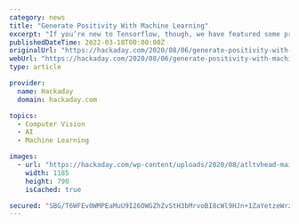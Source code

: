 ```yaml
---
category: news
title: "Generate Positivity With Machine Learning"
excerpt: "If you’re new to Tensorflow, though, we have featured some projects that can do reliable object recognition using little more than a Raspberry Pi and a camera."
publishedDateTime: 2022-03-18T00:00:00Z
originalUrl: "https://hackaday.com/2020/08/06/generate-positivity-with-machine-learning/"
webUrl: "https://hackaday.com/2020/08/06/generate-positivity-with-machine-learning/"
type: article

provider:
  name: Hackaday
  domain: hackaday.com

topics:
  - Computer Vision
  - AI
  - Machine Learning

images:
  - url: "https://hackaday.com/wp-content/uploads/2020/08/atltvhead-main.png"
    width: 1185
    height: 790
    isCached: true

secured: "SBG/T6WFEv0WMPEaMuU9I26OWGZhZvStH3bMrvoBI8cWl9HJn+1ZaYetzeWrzMYHnif8VHdCwIQaS2UUCWKyVS4/ntw7a9btonGrLV1I3D6ZrtMR7MrK+sWDC8XcegRArKZL7NmlWTGc6odIB/oNoDLpTTZAFCA/J/dwW/W1sMOCOek8kYr4WtS3GUot+wvu9VboAM7veEl7A327QSCzeC07cFjS7xHO8VjJMlE1Iy1ZHr0vaQHkLyoY6zpbnsLwKiaKlKNsfQ8blknqUVtKj+xKBXgeA58VRW358Oh+gL8xrg9xNqWypo1AHT9KJaLC4LPMN9xNIdPoa8p0EHdswJSqyuKGVVkdYM+RnbIpMHo=;yWvTSIYaEPETuL0dfjHnwg=="
---
```


